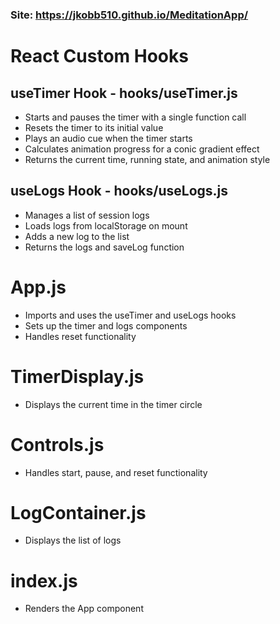 ### Site: https://jkobb510.github.io/MeditationApp/

# React Custom Hooks

## useTimer Hook - hooks/useTimer.js
- Starts and pauses the timer with a single function call
- Resets the timer to its initial value
- Plays an audio cue when the timer starts
- Calculates animation progress for a conic gradient effect
- Returns the current time, running state, and animation style

## useLogs Hook - hooks/useLogs.js
- Manages a list of session logs
- Loads logs from localStorage on mount
- Adds a new log to the list
- Returns the logs and saveLog function

# App.js
- Imports and uses the useTimer and useLogs hooks
- Sets up the timer and logs components
- Handles reset functionality

# TimerDisplay.js
- Displays the current time in the timer circle

# Controls.js
- Handles start, pause, and reset functionality

# LogContainer.js
- Displays the list of logs

# index.js
- Renders the App component
